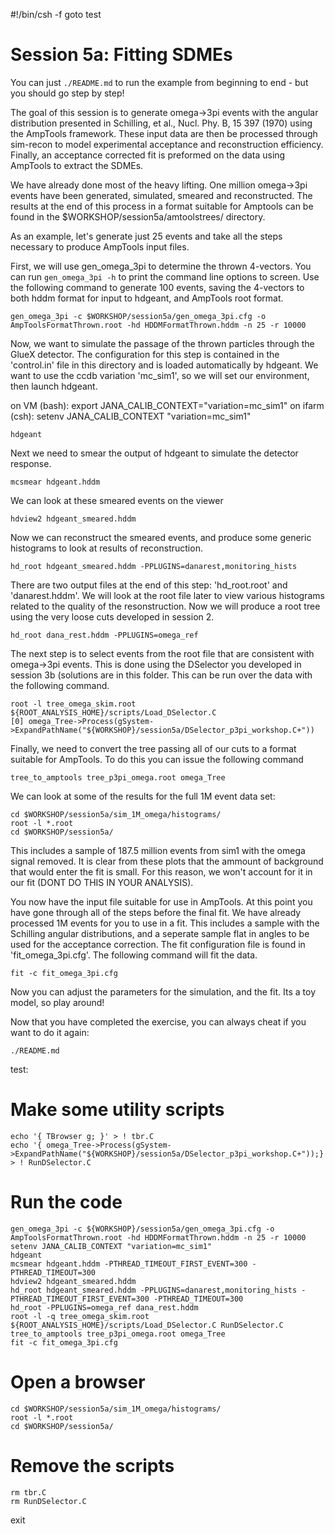 #!/bin/csh -f
goto test

Session 5a: Fitting SDMEs
============

You can just `./README.md` to run the example from beginning to end - but you should go step by step!

The goal of this session is to generate omega->3pi events with the angular distribution presented
in Schilling, et al., Nucl. Phy. B, 15 397 (1970) using the AmpTools framework. These input data
are then be processed through sim-recon to model experimental acceptance and reconstruction
efficiency. Finally, an acceptance corrected fit is preformed on the data using AmpTools to extract the SDMEs.

We have already done most of the heavy lifting. One million omega->3pi events have been generated,
simulated, smeared and reconstructed. The results at the end of this process in a format suitable for 
Amptools can be found in the $WORKSHOP/session5a/amtoolstrees/ directory.

As an example, let's generate just 25 events and take all the steps necessary to produce AmpTools input files.

First, we will use gen_omega_3pi to determine the thrown 4-vectors. You can run `gen_omega_3pi -h` to
print the command line options to screen. Use the following command to generate 100 events, saving the
4-vectors to both hddm format for input to hdgeant, and AmpTools root format.

    gen_omega_3pi -c $WORKSHOP/session5a/gen_omega_3pi.cfg -o AmpToolsFormatThrown.root -hd HDDMFormatThrown.hddm -n 25 -r 10000

Now, we want to simulate the passage of the thrown particles through the GlueX detector. The configuration
for this step is contained in the 'control.in' file in this directory and is loaded automatically by hdgeant. 
We want to use the ccdb variation 'mc_sim1', so we will set our environment, then launch hdgeant.

on VM (bash):
    export JANA_CALIB_CONTEXT="variation=mc_sim1"
on ifarm (csh):
    setenv JANA_CALIB_CONTEXT "variation=mc_sim1"

    hdgeant

Next we need to smear the output of hdgeant to simulate the detector response.

    mcsmear hdgeant.hddm

We can look at these smeared events on the viewer

    hdview2 hdgeant_smeared.hddm

Now we can reconstruct the smeared events, and produce some generic histograms to look at results of reconstruction.

    hd_root hdgeant_smeared.hddm -PPLUGINS=danarest,monitoring_hists

There are two output files at the end of this step: 'hd_root.root' and 'danarest.hddm'. We will look at the root
file later to view various histograms related to the quality of the resonstruction. Now we will produce a root tree 
using the very loose cuts developed in session 2.

    hd_root dana_rest.hddm -PPLUGINS=omega_ref

The next step is to select events from the root file that are consistent with omega->3pi events. This is done
using the DSelector you developed in session 3b (solutions are in this folder. This can be run over the data with 
the following command.

    root -l tree_omega_skim.root ${ROOT_ANALYSIS_HOME}/scripts/Load_DSelector.C
    [0] omega_Tree->Process(gSystem->ExpandPathName("${WORKSHOP}/session5a/DSelector_p3pi_workshop.C+"))

Finally, we need to convert the tree passing all of our cuts to a format suitable for AmpTools. To do this you can
issue the following command

    tree_to_amptools tree_p3pi_omega.root omega_Tree

We can look at some of the results for the full 1M event data set:

    cd $WORKSHOP/session5a/sim_1M_omega/histograms/
    root -l *.root
    cd $WORKSHOP/session5a/

This includes a sample of 187.5 million events from sim1 with the omega signal removed. It is clear from these plots that the ammount of background
that would enter the fit is small. For this reason, we won't account for it in our fit (DONT DO THIS IN YOUR ANALYSIS).

You now have the input file suitable for use in AmpTools. At this point you have gone through all of the steps before the 
final fit. We have already processed 1M events for you to use in a fit. This includes a sample with the Schilling angular
distributions, and a seperate sample flat in angles to be used for the acceptance correction. The fit configuration file 
is found in 'fit_omega_3pi.cfg'. The following command will fit the data.

    fit -c fit_omega_3pi.cfg

Now you can adjust the parameters for the simulation, and the fit. Its a toy model, so play around!

Now that you have completed the exercise, you can always cheat if you want to do it again:

    ./README.md

test:

# Make some utility scripts
    echo '{ TBrowser g; }' > ! tbr.C
    echo '{ omega_Tree->Process(gSystem->ExpandPathName("${WORKSHOP}/session5a/DSelector_p3pi_workshop.C+"));}' > ! RunDSelector.C

# Run the code
    gen_omega_3pi -c ${WORKSHOP}/session5a/gen_omega_3pi.cfg -o AmpToolsFormatThrown.root -hd HDDMFormatThrown.hddm -n 25 -r 10000
    setenv JANA_CALIB_CONTEXT "variation=mc_sim1"
    hdgeant
    mcsmear hdgeant.hddm -PTHREAD_TIMEOUT_FIRST_EVENT=300 -PTHREAD_TIMEOUT=300
    hdview2 hdgeant_smeared.hddm
    hd_root hdgeant_smeared.hddm -PPLUGINS=danarest,monitoring_hists -PTHREAD_TIMEOUT_FIRST_EVENT=300 -PTHREAD_TIMEOUT=300
    hd_root -PPLUGINS=omega_ref dana_rest.hddm
    root -l -q tree_omega_skim.root ${ROOT_ANALYSIS_HOME}/scripts/Load_DSelector.C RunDSelector.C
    tree_to_amptools tree_p3pi_omega.root omega_Tree
    fit -c fit_omega_3pi.cfg

# Open a browser
    cd $WORKSHOP/session5a/sim_1M_omega/histograms/
    root -l *.root
    cd $WORKSHOP/session5a/

# Remove the scripts
    rm tbr.C
    rm RunDSelector.C

exit

